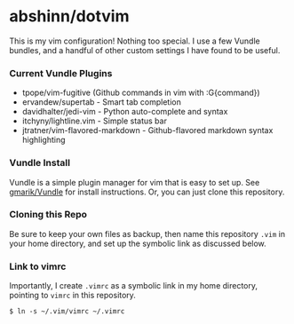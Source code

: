 abshinn/dotvim
===

This is my vim configuration! Nothing too special. I use a few Vundle bundles, and a handful of other custom settings I have found to be useful.

### Current Vundle Plugins

- tpope/vim-fugitive (Github commands in vim with :G{command})
- ervandew/supertab - Smart tab completion
- davidhalter/jedi-vim - Python auto-complete and syntax
- itchyny/lightline.vim - Simple status bar
- jtratner/vim-flavored-markdown - Github-flavored markdown syntax highlighting

### Vundle Install

Vundle is a simple plugin manager for vim that is easy to set up. See [gmarik/Vundle](https://github.com/gmarik/Vundle.vim) for install instructions. Or, you can just clone this repository.

### Cloning this Repo

Be sure to keep your own files as backup, then name this repository `.vim` in your home directory, and set up the symbolic link as discussed below.

### Link to vimrc

Importantly, I create `.vimrc` as a symbolic link in my home directory, pointing to `vimrc` in this repository.

```shell
$ ln -s ~/.vim/vimrc ~/.vimrc
```

